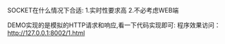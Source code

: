 ﻿
SOCKET在什么情况下合适:
1.实时性要求高
2.不必考虑WEB端

DEMO实现的是模拟的HTTP请求和响应,看一下代码实现即可:
	程序效果访问：http://127.0.0.1:8002/1.html